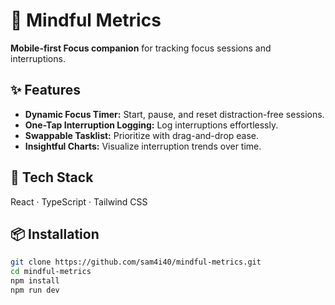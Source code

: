 # 🧠 Mindful Metrics

**Mobile-first Focus companion** for tracking focus sessions and interruptions.

## ✨ Features

- **Dynamic Focus Timer:** Start, pause, and reset distraction-free sessions.
- **One-Tap Interruption Logging:** Log interruptions effortlessly.
- **Swappable Tasklist:** Prioritize with drag-and-drop ease.
- **Insightful Charts:** Visualize interruption trends over time.

## 🚀 Tech Stack

React · TypeScript · Tailwind CSS

## 📦 Installation

```bash
git clone https://github.com/sam4i40/mindful-metrics.git
cd mindful-metrics
npm install
npm run dev
```
